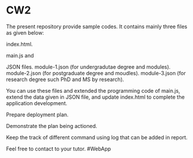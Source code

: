 # CW2
The present repository provide sample codes. It contains mainly three files as given below:

index.html.

main.js and

JSON files.
module-1.json     (for undergradutae degree and modules).
module-2.json     (for postgraduate degree and moudles).
module-3.json     (for research degree such PhD and MS by research).


You can use these files and extended the programming code of main.js, extend the data given in JSON file, and update index.html to complete the application development.

Prepare deployment plan.

Demonstrate the plan being actioned.

Keep the track of different command using log that can be added in report.


Feel free to contact to your tutor. 
#WebApp
